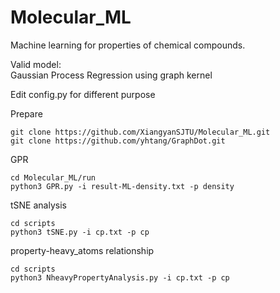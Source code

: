 # Molecular_ML
Machine learning for properties of chemical compounds.  

Valid model:  
Gaussian Process Regression using graph kernel


Edit config.py for different purpose  

Prepare 
```
git clone https://github.com/XiangyanSJTU/Molecular_ML.git
git clone https://github.com/yhtang/GraphDot.git
```
GPR
```
cd Molecular_ML/run
python3 GPR.py -i result-ML-density.txt -p density
```
tSNE analysis
```
cd scripts
python3 tSNE.py -i cp.txt -p cp
```
property-heavy_atoms relationship
```
cd scripts
python3 NheavyPropertyAnalysis.py -i cp.txt -p cp
```

